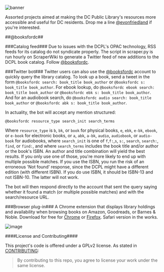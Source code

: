 ![banner](https://github.com/emanuelfeld/booksfordc/blob/master/banners/PromoLarge.png)

Assorted projects aimed at making the DC Public Library's resources more accessible and useful for DC residents. Drop me a line [@evonfriedland](https://twitter.com/evonfriedland) if you're interested.

##@booksfordc##

###Catalog feed###
Due to issues with the DCPL's OPAC technology, RSS feeds for its catalog do not syndicate properly. The script in scraper.py is run hourly on ScraperWiki to generate a Twitter feed of new additions to the DCPL book catalog. Follow [@booksfordc](https://twitter.com/booksfordc).

###Twitter bot###
Twitter users can also use the [@booksfordc](https://twitter.com/booksfordc) account to quickly query the library catalog. To look up a book, send a tweet in the form ```@booksfordc search: book_title book_author``` or ```@booksfordc s: book_title book_author```. For ebook lookup, do ```@booksfordc ebook search: book_title book_author``` or ```@booksfordc ebk s: book_title book_author```. And for an audiobook search, do ```@booksfordc audio search: book_title book_author``` or ```@booksfordc abk s: book_title book_author```.

In actuality, the bot will accept any mention structured:

    @booksfordc resource_type search_init search_terms

Where ```resource_type``` is ```b```, ```bk```, or ```book``` for physical books, ```e```, ```ebk```, ```e-bk```, ```ebook```, or ```e-book``` for electronic books, or ```a```, ```abk```, ```a-bk```, ```audio```, ```audiobook```, or ```audio-book``` for audiobooks, where ```search_init``` is one of ```f```,```f:```,```s```, ```s:```, ```search```, ```search:```, ```find```, or ```find:```, and where ```search_terms``` includes the book title and/or author or the book's ISBN. An author and title combination will yield the best results. If you only use one of those, you're more likely to end up with multiple possible matches. If you use the ISBN, you run the risk of an erroneous 'Not found' response, since the DCPL might have a different edition (with different ISBN). If you do use ISBN, it should be ISBN-13 and not ISBN-10. The latter will not work. 

The bot will then respond directly to the account that sent the query saying whether it found a match (or multiple possible matches) and with the search/resource URL.

###Browser plug-in###
A Chrome extension that displays library holdings and availability when browsing books on Amazon, Goodreads, or Barnes & Noble. Download for free for [Chrome](https://chrome.google.com/webstore/detail/booksfordc/plbkclaloadjhljkijjnlingopbahndg) or [Firefox](https://addons.mozilla.org/en-US/firefox/addon/booksfordc/). Safari version in the works.

![image](https://cloud.githubusercontent.com/assets/4269640/6477965/8fe3d6ac-c1f7-11e4-82a1-401a4ae68a88.png)

####License and Contributing####

This project's code is offered under a GPLv2 license. As stated in [CONTRIBUTING](https://github.com/emanuelfeld/booksfordc/blob/master/CONTRIBUTING.txt):

> By contributing to this repo, you agree to license your work under the same license.
